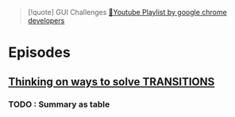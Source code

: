 
> [!quote] GUI Challenges
> [🎥Youtube Playlist by google chrome developers](https://www.youtube.com/playlist?list=PLNYkxOF6rcIAaV1wwI9540OC_3XoIzMjQ)

# Episodes
## [Thinking on ways to solve TRANSITIONS](https://www.youtube.com/watch?v=jjtiIIjEsTw&list=PLNYkxOF6rcIAaV1wwI9540OC_3XoIzMjQ&index=1&ab_channel=GoogleChromeDevelopers)
### TODO : Summary as table

